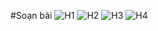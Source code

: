 #Soạn bài
![H1](https://user-images.githubusercontent.com/71126390/96117669-a52ec380-0f14-11eb-8358-44ab9bb113aa.jpg)
![H2](https://user-images.githubusercontent.com/71126390/96117684-a8c24a80-0f14-11eb-9a35-c548151d00b2.jpg)
![H3](https://user-images.githubusercontent.com/71126390/96117692-ac55d180-0f14-11eb-8602-8771f3516b46.jpg)
![H4](https://user-images.githubusercontent.com/71126390/96117699-af50c200-0f14-11eb-9c47-befa66c000e4.jpg)

